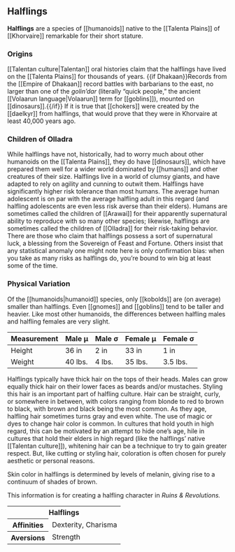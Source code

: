 ## Halflings

**Halflings** are a species of [[humanoids]]
native to the [[Talenta Plains]] of [[Khorvaire]]
remarkable for their short stature.

### Origins

[[Talentan culture|Talentan]] oral histories
claim that the halflings have lived on the
[[Talenta Plains]] for thousands of years.
{{if Dhakaan}}Records from the [[Empire of Dhakaan]]
record battles with barbarians to the east,
no larger than one of the _golin’dar_ (literally
“quick people,” the ancient [[Volaarun language|Volaarun]]
term for [[goblins]]), mounted on [[dinosaurs]].{{/if}}
If it is true that [[chokers]] were created by
the [[daelkyr]] from halflings, that would prove
that they were in Khorvaire at least 40,000
years ago.

### Children of Olladra

While halflings have not, historically, had to
worry much about other humanoids on the
[[Talenta Plains]], they do have [[dinosaurs]],
which have prepared them well for a wider world
dominated by [[humans]] and other creatures of
their size. Halflings live in a world of clumsy
giants, and have adapted to rely on agility and
cunning to outwit them. Halflings have
significantly higher risk tolerance than most
humans. The average human adolescent is on par
with the average halfling adult in this regard
(and halfling adolescents are even less risk
averse than their elders). Humans are sometimes
called the children of [[Arawai]] for their
apparently supernatural ability to reproduce with
so many other species; likewise, halflings are
sometimes called the children of [[Olladra]] for
their risk-taking behavior. There are those who
claim that halflings possess a sort of supernatural
luck, a blessing from the Sovereign of Feast and
Fortune. Others insist that any statistical
anomaly one might note here is only confirmation
bias: when you take as many risks as halflings
do, you’re bound to win big at least some of the
time.

### Physical Variation

Of the [[humanoids|humanoid]] species, only
[[kobolds]] are (on average) smaller than
halflings. Even [[gnomes]] and [[goblins]] tend
to be taller and heavier. Like most other
humanoids, the differences between halfling males
and halfling females are very slight.

Measurement | Male μ | Male σ | Female μ | Female σ
--- | --- | --- | --- | ---
Height | 36 in | 2 in | 33 in | 1 in
Weight | 40 lbs. | 4 lbs. | 35 lbs. | 3.5 lbs.

Halflings typically have thick hair on the tops
of their heads. Males can grow equally thick hair
on their lower faces as beards and/or mustaches.
Styling this hair is an important part of halfling
culture. Hair can be straight, curly, or somewhere
in between, with colors ranging from blonde to
red to brown to black, with brown and black being
the most common. As they age, halfling hair
sometimes turns gray and even white. The use of
magic or dyes to change hair color is common. In
cultures that hold youth in high regard, this can
be motivated by an attempt to hide one’s age, 
hile in cultures that hold their elders in high
regard (like the halflings’ native
[[Talentan culture]]), whitening hair can be a
technique to try to gain greater respect. But,
like cutting or styling hair, coloration is often
chosen for purely aesthetic or personal reasons.

Skin color in halflings is determined by levels of
melanin, giving rise to a continuum of shades of
brown.

<section class="rnr">
<p>This information is for creating a halfling
character in <em>Ruins &amp; Revolutions.</em></p>
<table class="rnr-species"><tbody>
<tr><th colspan="2">Halflings</th></tr>
<tr><th>Affinities</th><td>Dexterity, Charisma</td></tr>
<tr><th>Aversions</th><td>Strength</td></tr>
</tbody></table>
</section>